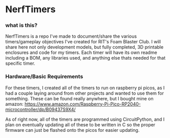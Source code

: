 # NerfTimers

### what is this?
NerfTimers is a repo I've made to document/share the various timers/gameplay objectives I've created for RIT's Foam Blaster Club. I will share here not only development models, but fully completed, 3D printable enclosures and code for my timers. Each timer will have its own readme including a BOM, any libraries used, and anything else thats needed for that specific timer.

### Hardware/Basic Requirements
For these timers, I created all of the timers to run on raspberry pi picos, as I had a couple laying around from other projects and wanted to use them for something.
These can be found really anywhere, but I bought mine on amazon: https://www.amazon.com/Raspberry-Pi-Pico-RP2040-microcontroller/dp/B09437S9X4/

As of right now, all of the timers are programmed using CircuitPython, and I plan on eventually updating all of these to be written in C so the proper firmware can just be flashed onto the picos for easier updating.
